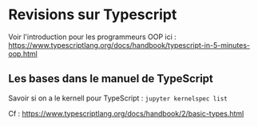 # Revisions sur Typescript

Voir l'introduction pour les programmeurs OOP ici : <https://www.typescriptlang.org/docs/handbook/typescript-in-5-minutes-oop.html>  

## Les bases dans le manuel de TypeScript

Savoir si on a le kernell pour TypeScript : ```jupyter kernelspec list```

Cf : <https://www.typescriptlang.org/docs/handbook/2/basic-types.html>


